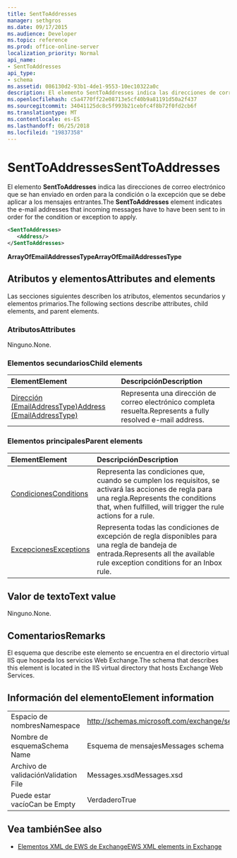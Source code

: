 ```yaml
---
title: SentToAddresses
manager: sethgros
ms.date: 09/17/2015
ms.audience: Developer
ms.topic: reference
ms.prod: office-online-server
localization_priority: Normal
api_name:
- SentToAddresses
api_type:
- schema
ms.assetid: 086130d2-93b1-4de1-9553-10ec10322a0c
description: El elemento SentToAddresses indica las direcciones de correo electrónico que se han enviado en orden para la condición o la excepción que se debe aplicar a los mensajes entrantes.
ms.openlocfilehash: c5a4770ff22e08713e5cf40b9a81191d50a2f437
ms.sourcegitcommit: 34041125dc8c5f993b21cebfc4f8b72f0fd2cb6f
ms.translationtype: MT
ms.contentlocale: es-ES
ms.lasthandoff: 06/25/2018
ms.locfileid: "19837358"
---
```

# <a name="senttoaddresses"></a><span data-ttu-id="cef93-103">SentToAddresses</span><span class="sxs-lookup"><span data-stu-id="cef93-103">SentToAddresses</span></span>

<span data-ttu-id="cef93-104">El elemento **SentToAddresses** indica las direcciones de correo electrónico que se han enviado en orden para la condición o la excepción que se debe aplicar a los mensajes entrantes.</span><span class="sxs-lookup"><span data-stu-id="cef93-104">The **SentToAddresses** element indicates the e-mail addresses that incoming messages have to have been sent to in order for the condition or exception to apply.</span></span> 
  
```XML
<SentToAddresses>
   <Address/>
</SentToAddresses>
```

 <span data-ttu-id="cef93-105">**ArrayOfEmailAddressesType**</span><span class="sxs-lookup"><span data-stu-id="cef93-105">**ArrayOfEmailAddressesType**</span></span>
## <a name="attributes-and-elements"></a><span data-ttu-id="cef93-106">Atributos y elementos</span><span class="sxs-lookup"><span data-stu-id="cef93-106">Attributes and elements</span></span>

<span data-ttu-id="cef93-107">Las secciones siguientes describen los atributos, elementos secundarios y elementos primarios.</span><span class="sxs-lookup"><span data-stu-id="cef93-107">The following sections describe attributes, child elements, and parent elements.</span></span>
  
### <a name="attributes"></a><span data-ttu-id="cef93-108">Atributos</span><span class="sxs-lookup"><span data-stu-id="cef93-108">Attributes</span></span>

<span data-ttu-id="cef93-109">Ninguno.</span><span class="sxs-lookup"><span data-stu-id="cef93-109">None.</span></span>
  
### <a name="child-elements"></a><span data-ttu-id="cef93-110">Elementos secundarios</span><span class="sxs-lookup"><span data-stu-id="cef93-110">Child elements</span></span>

|<span data-ttu-id="cef93-111">**Element**</span><span class="sxs-lookup"><span data-stu-id="cef93-111">**Element**</span></span>|<span data-ttu-id="cef93-112">**Descripción**</span><span class="sxs-lookup"><span data-stu-id="cef93-112">**Description**</span></span>|
|:-----|:-----|
|[<span data-ttu-id="cef93-113">Dirección (EmailAddressType)</span><span class="sxs-lookup"><span data-stu-id="cef93-113">Address (EmailAddressType)</span></span>](address-emailaddresstype.md) <br/> |<span data-ttu-id="cef93-114">Representa una dirección de correo electrónico completa resuelta.</span><span class="sxs-lookup"><span data-stu-id="cef93-114">Represents a fully resolved e-mail address.</span></span>  <br/> |
   
### <a name="parent-elements"></a><span data-ttu-id="cef93-115">Elementos principales</span><span class="sxs-lookup"><span data-stu-id="cef93-115">Parent elements</span></span>

|<span data-ttu-id="cef93-116">**Element**</span><span class="sxs-lookup"><span data-stu-id="cef93-116">**Element**</span></span>|<span data-ttu-id="cef93-117">**Descripción**</span><span class="sxs-lookup"><span data-stu-id="cef93-117">**Description**</span></span>|
|:-----|:-----|
|[<span data-ttu-id="cef93-118">Condiciones</span><span class="sxs-lookup"><span data-stu-id="cef93-118">Conditions</span></span>](conditions.md) <br/> |<span data-ttu-id="cef93-119">Representa las condiciones que, cuando se cumplen los requisitos, se activará las acciones de regla para una regla.</span><span class="sxs-lookup"><span data-stu-id="cef93-119">Represents the conditions that, when fulfilled, will trigger the rule actions for a rule.</span></span>  <br/> |
|[<span data-ttu-id="cef93-120">Excepciones</span><span class="sxs-lookup"><span data-stu-id="cef93-120">Exceptions</span></span>](exceptions.md) <br/> |<span data-ttu-id="cef93-121">Representa todas las condiciones de excepción de regla disponibles para una regla de bandeja de entrada.</span><span class="sxs-lookup"><span data-stu-id="cef93-121">Represents all the available rule exception conditions for an Inbox rule.</span></span>  <br/> |
   
## <a name="text-value"></a><span data-ttu-id="cef93-122">Valor de texto</span><span class="sxs-lookup"><span data-stu-id="cef93-122">Text value</span></span>

<span data-ttu-id="cef93-123">Ninguno.</span><span class="sxs-lookup"><span data-stu-id="cef93-123">None.</span></span>
  
## <a name="remarks"></a><span data-ttu-id="cef93-124">Comentarios</span><span class="sxs-lookup"><span data-stu-id="cef93-124">Remarks</span></span>

<span data-ttu-id="cef93-125">El esquema que describe este elemento se encuentra en el directorio virtual IIS que hospeda los servicios Web Exchange.</span><span class="sxs-lookup"><span data-stu-id="cef93-125">The schema that describes this element is located in the IIS virtual directory that hosts Exchange Web Services.</span></span>
  
## <a name="element-information"></a><span data-ttu-id="cef93-126">Información del elemento</span><span class="sxs-lookup"><span data-stu-id="cef93-126">Element information</span></span>

|||
|:-----|:-----|
|<span data-ttu-id="cef93-127">Espacio de nombres</span><span class="sxs-lookup"><span data-stu-id="cef93-127">Namespace</span></span>  <br/> |http://schemas.microsoft.com/exchange/services/2006/messages  <br/> |
|<span data-ttu-id="cef93-128">Nombre de esquema</span><span class="sxs-lookup"><span data-stu-id="cef93-128">Schema Name</span></span>  <br/> |<span data-ttu-id="cef93-129">Esquema de mensajes</span><span class="sxs-lookup"><span data-stu-id="cef93-129">Messages schema</span></span>  <br/> |
|<span data-ttu-id="cef93-130">Archivo de validación</span><span class="sxs-lookup"><span data-stu-id="cef93-130">Validation File</span></span>  <br/> |<span data-ttu-id="cef93-131">Messages.xsd</span><span class="sxs-lookup"><span data-stu-id="cef93-131">Messages.xsd</span></span>  <br/> |
|<span data-ttu-id="cef93-132">Puede estar vacío</span><span class="sxs-lookup"><span data-stu-id="cef93-132">Can be Empty</span></span>  <br/> |<span data-ttu-id="cef93-133">Verdadero</span><span class="sxs-lookup"><span data-stu-id="cef93-133">True</span></span>  <br/> |
   
## <a name="see-also"></a><span data-ttu-id="cef93-134">Vea también</span><span class="sxs-lookup"><span data-stu-id="cef93-134">See also</span></span>



- [<span data-ttu-id="cef93-135">Elementos XML de EWS de Exchange</span><span class="sxs-lookup"><span data-stu-id="cef93-135">EWS XML elements in Exchange</span></span>](ews-xml-elements-in-exchange.md)

